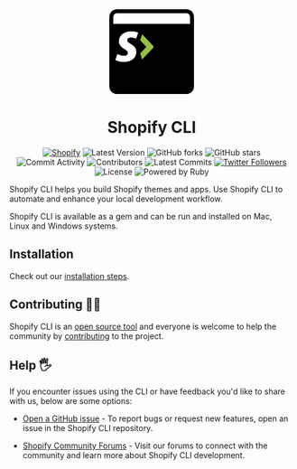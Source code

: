<div align="center">
  <img src="assets/logo.png" width="150"/>
  <h1>Shopify CLI</h1>
  <a href=""><img src="https://github.com/shopify/shopify-cli/workflows/CI/badge.svg" alt="Shopify"></a>
  <img src="https://img.shields.io/github/v/release/shopify/shopify-cli?include_prereleases&style=flat-square" alt="Latest Version">
  <img src="https://img.shields.io/github/forks/shopify/shopify-cli?style=flat-square" alt="GitHub forks">
  <img src="https://img.shields.io/github/stars/shopify/shopify-cli?style=flat-square" alt="GitHub stars">
  <img src="https://img.shields.io/github/commit-activity/w/shopify/shopify-cli?style=flat-square" alt="Commit Activity">
    <img src="https://img.shields.io/github/contributors/shopify/shopify-cli?style=flat-square" alt="Contributors">
  <img src="https://img.shields.io/github/commits-since/shopify/shopify-cli/latest?style=flat-square" alt="Latest Commits">
  <a href="http://twitter.com/ShopifyDevs"><img src="https://img.shields.io/twitter/follow/ShopifyDevs?style=flat-square" alt="Twitter Followers"></a>
  <img src="https://img.shields.io/badge/License-MIT-green.svg" alt="License">
  <img src="https://img.shields.io/badge/Powered%20by-Ruby-red" alt="Powered by Ruby">
</div>

Shopify CLI helps you build Shopify themes and apps. Use Shopify CLI to automate and enhance your local development workflow.

Shopify CLI is available as a gem and can be run and installed on Mac, Linux and Windows systems.

## Installation 

Check out our [installation steps](docs/users/installation.md).

## Contributing 👩‍💻

Shopify CLI is an [open source tool](/LICENSE) and everyone is welcome to help the community by [contributing](/docs/README.md) to the project.

## Help 🖐

If you encounter issues using the CLI or have feedback you'd like to share with us, below are some options:

- [Open a GitHub issue](https://github.com/Shopify/shopify-cli/issues) - To report bugs or request new features, open an issue in the Shopify CLI repository.

- [Shopify Community Forums](https://community.shopify.com/) - Visit our forums to connect with the community and learn more about Shopify CLI development.
